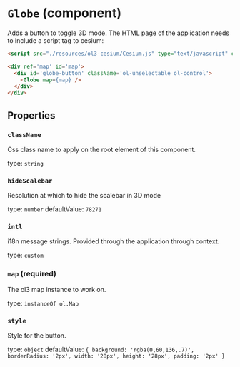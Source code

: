 `Globe` (component)
===================

Adds a button to toggle 3D mode.
The HTML page of the application needs to include a script tag to cesium:

```html
<script src="./resources/ol3-cesium/Cesium.js" type="text/javascript" charset="utf-8"></script>
```

```html
<div ref='map' id='map'>
  <div id='globe-button' className='ol-unselectable ol-control'>
    <Globe map={map} />
  </div>
</div>
```

Properties
----------

### `className`

Css class name to apply on the root element of this component.

type: `string`


### `hideScalebar`

Resolution at which to hide the scalebar in 3D mode

type: `number`
defaultValue: `78271`


### `intl`

i18n message strings. Provided through the application through context.

type: `custom`


### `map` (required)

The ol3 map instance to work on.

type: `instanceOf ol.Map`


### `style`

Style for the button.

type: `object`
defaultValue: `{
  background: 'rgba(0,60,136,.7)',
  borderRadius: '2px',
  width: '28px',
  height: '28px',
  padding: '2px'
}`

